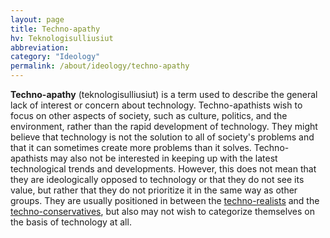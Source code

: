 ```yaml
---
layout: page
title: Techno-apathy
hv: Teknologisulliusiut
abbreviation: 
category: "Ideology"
permalink: /about/ideology/techno-apathy
---
```


**Techno-apathy** (teknologisulliusiut) is a term used to describe the general lack of interest or concern about technology. Techno-apathists wish to focus on other aspects of society, such as culture, politics, and the environment, rather than the rapid development of technology. They might believe that technology is not the solution to all of society's problems and that it can sometimes create more problems than it solves. Techno-apathists may also not be interested in keeping up with the latest technological trends and developments. However, this does not mean that they are ideologically opposed to technology or that they do not see its value, but rather that they do not prioritize it in the same way as other groups. They are usually positioned in between the [techno-realists](/HUN/about/ideology/techno-realism) and the [techno-conservatives](/HUN/about/ideology/techno-conservatism), but also may not wish to categorize themselves on the basis of technology at all.